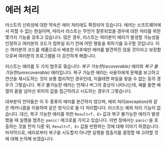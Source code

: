 # 에러 처리

러스트의 신뢰성에 대한 약속은 에러 처리에도 확장되어 있습니다. 에러는 소프트웨어에서 피할 수 없는 현실이며,
따라서 러스트는 무언가 잘못되었을 경우에 대한 처리를 위한 몇가지 기능을 갖추고 있습니다. 많은 경우,
러스트는 여러분이 에러가 발생할 가능성을 인정하고 여러분의 코드가 컴파일 되기 전에 어떤 행동을 취하기를
요구할 것입니다. 이는 여러분의 코드를 제품으로서 배포한 이후에만 에러를 발견하진 않을 것이라고 보장함으로써
여러분의 프로그램을 더 강건하게 해줍니다.

러스트는 에러를 두 가지 범주로 묶습니다: *복구 가능한(recoverable)* 에러와
*복구 불가능한(unrecoverable)* 에러입니다. 복구 가능한 에러는 사용자에게 문제를 보고하고 연산을
재시도하는 것이 보통 합리적인 경우인데, 이를테면 파일을 찾을 수 없는 등의 경우가 그렇습니다. 복구 불가능한
에러는 언제나 버그의 증상이 나타나는데, 예를 들면 배열의 끝을 넘어선 위치의 값을 접근하려고 시도하는 경우가
그렇습니다.

대부분의 언어들은 이 두 종류의 에러를 분간하지 않으며, 예외 처리(exception)와 같은 메카니즘을
이용하여 같은 방식으로 둘 다 처리합니다. 러스트는 예외 처리 기능이 없습니다. 대신, 복구 가능한 에러를
위한 `Result<T, E>` 값과 복구 불가능한 에러가 발생했을 때 실행을 멈추는 `panic!` 매크로를 가지고
있습니다. 이번 장에서는 `panic!`을 호출하는 것을 먼저 다룬 뒤, `Result<T, E>` 값을 반환하는
것에 대해 이야기 하겠습니다. 마지막으로, 에러로부터 복구을 시도할지 아니면 실행을 멈출지를 결정할 때
고려할 것에 대해 논의해 보겠습니다.

